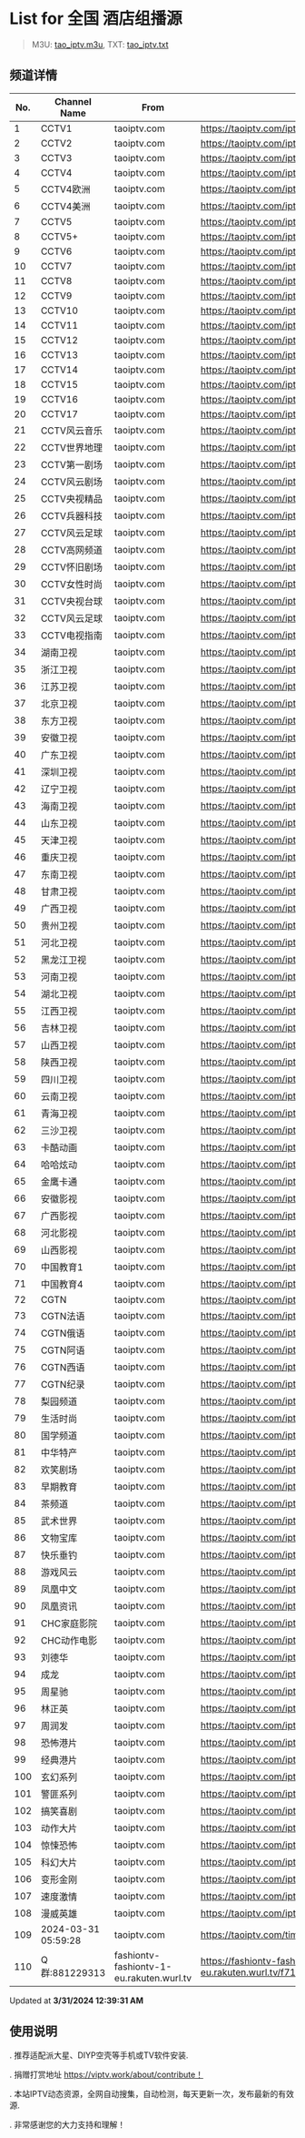 # List for **全国 酒店组播源**

> M3U: [tao_iptv.m3u](/tao_iptv.m3u), TXT: [tao_iptv.txt](/txt/tao_iptv.txt)

## 频道详情

| No. | Channel Name | From | Source |
| --- | ------------ | ---- | ------ |
| 1 | CCTV1 | taoiptv.com | <https://taoiptv.com/iptv.php?id=100100&sign=310102> |
| 2 | CCTV2 | taoiptv.com | <https://taoiptv.com/iptv.php?id=100200&sign=310102> |
| 3 | CCTV3 | taoiptv.com | <https://taoiptv.com/iptv.php?id=100300&sign=310102> |
| 4 | CCTV4 | taoiptv.com | <https://taoiptv.com/iptv.php?id=100400&sign=310102> |
| 5 | CCTV4欧洲 | taoiptv.com | <https://taoiptv.com/iptv.php?id=100600&sign=310102> |
| 6 | CCTV4美洲 | taoiptv.com | <https://taoiptv.com/iptv.php?id=100700&sign=310102> |
| 7 | CCTV5 | taoiptv.com | <https://taoiptv.com/iptv.php?id=100800&sign=310102> |
| 8 | CCTV5+ | taoiptv.com | <https://taoiptv.com/iptv.php?id=100900&sign=310102> |
| 9 | CCTV6 | taoiptv.com | <https://taoiptv.com/iptv.php?id=101000&sign=310102> |
| 10 | CCTV7 | taoiptv.com | <https://taoiptv.com/iptv.php?id=101100&sign=310102> |
| 11 | CCTV8 | taoiptv.com | <https://taoiptv.com/iptv.php?id=101200&sign=310102> |
| 12 | CCTV9 | taoiptv.com | <https://taoiptv.com/iptv.php?id=101400&sign=310102> |
| 13 | CCTV10 | taoiptv.com | <https://taoiptv.com/iptv.php?id=101500&sign=310102> |
| 14 | CCTV11 | taoiptv.com | <https://taoiptv.com/iptv.php?id=101600&sign=310102> |
| 15 | CCTV12 | taoiptv.com | <https://taoiptv.com/iptv.php?id=101700&sign=310102> |
| 16 | CCTV13 | taoiptv.com | <https://taoiptv.com/iptv.php?id=101800&sign=310102> |
| 17 | CCTV14 | taoiptv.com | <https://taoiptv.com/iptv.php?id=101900&sign=310102> |
| 18 | CCTV15 | taoiptv.com | <https://taoiptv.com/iptv.php?id=102000&sign=310102> |
| 19 | CCTV16 | taoiptv.com | <https://taoiptv.com/iptv.php?id=102100&sign=310102> |
| 20 | CCTV17 | taoiptv.com | <https://taoiptv.com/iptv.php?id=102200&sign=310102> |
| 21 | CCTV风云音乐 | taoiptv.com | <https://taoiptv.com/iptv.php?id=102300&sign=310102> |
| 22 | CCTV世界地理 | taoiptv.com | <https://taoiptv.com/iptv.php?id=102400&sign=310102> |
| 23 | CCTV第一剧场 | taoiptv.com | <https://taoiptv.com/iptv.php?id=102500&sign=310102> |
| 24 | CCTV风云剧场 | taoiptv.com | <https://taoiptv.com/iptv.php?id=102600&sign=310102> |
| 25 | CCTV央视精品 | taoiptv.com | <https://taoiptv.com/iptv.php?id=102700&sign=310102> |
| 26 | CCTV兵器科技 | taoiptv.com | <https://taoiptv.com/iptv.php?id=102800&sign=310102> |
| 27 | CCTV风云足球 | taoiptv.com | <https://taoiptv.com/iptv.php?id=102900&sign=310102> |
| 28 | CCTV高网频道 | taoiptv.com | <https://taoiptv.com/iptv.php?id=103000&sign=310102> |
| 29 | CCTV怀旧剧场 | taoiptv.com | <https://taoiptv.com/iptv.php?id=103100&sign=310102> |
| 30 | CCTV女性时尚 | taoiptv.com | <https://taoiptv.com/iptv.php?id=103200&sign=310102> |
| 31 | CCTV央视台球 | taoiptv.com | <https://taoiptv.com/iptv.php?id=103300&sign=310102> |
| 32 | CCTV风云足球 | taoiptv.com | <https://taoiptv.com/iptv.php?id=103310&sign=310102> |
| 33 | CCTV电视指南 | taoiptv.com | <https://taoiptv.com/iptv.php?id=103320&sign=310102> |
| 34 | 湖南卫视 | taoiptv.com | <https://taoiptv.com/iptv.php?id=200100&sign=310102> |
| 35 | 浙江卫视 | taoiptv.com | <https://taoiptv.com/iptv.php?id=200200&sign=310102> |
| 36 | 江苏卫视 | taoiptv.com | <https://taoiptv.com/iptv.php?id=200300&sign=310102> |
| 37 | 北京卫视 | taoiptv.com | <https://taoiptv.com/iptv.php?id=200400&sign=310102> |
| 38 | 东方卫视 | taoiptv.com | <https://taoiptv.com/iptv.php?id=200500&sign=310102> |
| 39 | 安徽卫视 | taoiptv.com | <https://taoiptv.com/iptv.php?id=200600&sign=310102> |
| 40 | 广东卫视 | taoiptv.com | <https://taoiptv.com/iptv.php?id=200700&sign=310102> |
| 41 | 深圳卫视 | taoiptv.com | <https://taoiptv.com/iptv.php?id=200800&sign=310102> |
| 42 | 辽宁卫视 | taoiptv.com | <https://taoiptv.com/iptv.php?id=200900&sign=310102> |
| 43 | 海南卫视 | taoiptv.com | <https://taoiptv.com/iptv.php?id=201000&sign=310102> |
| 44 | 山东卫视 | taoiptv.com | <https://taoiptv.com/iptv.php?id=201100&sign=310102> |
| 45 | 天津卫视 | taoiptv.com | <https://taoiptv.com/iptv.php?id=201200&sign=310102> |
| 46 | 重庆卫视 | taoiptv.com | <https://taoiptv.com/iptv.php?id=201300&sign=310102> |
| 47 | 东南卫视 | taoiptv.com | <https://taoiptv.com/iptv.php?id=201400&sign=310102> |
| 48 | 甘肃卫视 | taoiptv.com | <https://taoiptv.com/iptv.php?id=201500&sign=310102> |
| 49 | 广西卫视 | taoiptv.com | <https://taoiptv.com/iptv.php?id=201600&sign=310102> |
| 50 | 贵州卫视 | taoiptv.com | <https://taoiptv.com/iptv.php?id=201700&sign=310102> |
| 51 | 河北卫视 | taoiptv.com | <https://taoiptv.com/iptv.php?id=201800&sign=310102> |
| 52 | 黑龙江卫视 | taoiptv.com | <https://taoiptv.com/iptv.php?id=201900&sign=310102> |
| 53 | 河南卫视 | taoiptv.com | <https://taoiptv.com/iptv.php?id=202000&sign=310102> |
| 54 | 湖北卫视 | taoiptv.com | <https://taoiptv.com/iptv.php?id=202100&sign=310102> |
| 55 | 江西卫视 | taoiptv.com | <https://taoiptv.com/iptv.php?id=202200&sign=310102> |
| 56 | 吉林卫视 | taoiptv.com | <https://taoiptv.com/iptv.php?id=202300&sign=310102> |
| 57 | 山西卫视 | taoiptv.com | <https://taoiptv.com/iptv.php?id=202600&sign=310102> |
| 58 | 陕西卫视 | taoiptv.com | <https://taoiptv.com/iptv.php?id=202700&sign=310102> |
| 59 | 四川卫视 | taoiptv.com | <https://taoiptv.com/iptv.php?id=202800&sign=310102> |
| 60 | 云南卫视 | taoiptv.com | <https://taoiptv.com/iptv.php?id=203000&sign=310102> |
| 61 | 青海卫视 | taoiptv.com | <https://taoiptv.com/iptv.php?id=203200&sign=310102> |
| 62 | 三沙卫视 | taoiptv.com | <https://taoiptv.com/iptv.php?id=203710&sign=310102> |
| 63 | 卡酷动画 | taoiptv.com | <https://taoiptv.com/iptv.php?id=203800&sign=310102> |
| 64 | 哈哈炫动 | taoiptv.com | <https://taoiptv.com/iptv.php?id=203810&sign=310102> |
| 65 | 金鹰卡通 | taoiptv.com | <https://taoiptv.com/iptv.php?id=203820&sign=310102> |
| 66 | 安徽影视 | taoiptv.com | <https://taoiptv.com/iptv.php?id=300600&sign=310102> |
| 67 | 广西影视 | taoiptv.com | <https://taoiptv.com/iptv.php?id=301600&sign=310102> |
| 68 | 河北影视 | taoiptv.com | <https://taoiptv.com/iptv.php?id=301800&sign=310102> |
| 69 | 山西影视 | taoiptv.com | <https://taoiptv.com/iptv.php?id=302600&sign=310102> |
| 70 | 中国教育1 | taoiptv.com | <https://taoiptv.com/iptv.php?id=400100&sign=310102> |
| 71 | 中国教育4 | taoiptv.com | <https://taoiptv.com/iptv.php?id=400130&sign=310102> |
| 72 | CGTN | taoiptv.com | <https://taoiptv.com/iptv.php?id=400200&sign=310102> |
| 73 | CGTN法语 | taoiptv.com | <https://taoiptv.com/iptv.php?id=400210&sign=310102> |
| 74 | CGTN俄语 | taoiptv.com | <https://taoiptv.com/iptv.php?id=400220&sign=310102> |
| 75 | CGTN阿语 | taoiptv.com | <https://taoiptv.com/iptv.php?id=400230&sign=310102> |
| 76 | CGTN西语 | taoiptv.com | <https://taoiptv.com/iptv.php?id=400240&sign=310102> |
| 77 | CGTN纪录 | taoiptv.com | <https://taoiptv.com/iptv.php?id=400250&sign=310102> |
| 78 | 梨园频道 | taoiptv.com | <https://taoiptv.com/iptv.php?id=400900&sign=310102> |
| 79 | 生活时尚 | taoiptv.com | <https://taoiptv.com/iptv.php?id=401100&sign=310102> |
| 80 | 国学频道 | taoiptv.com | <https://taoiptv.com/iptv.php?id=401200&sign=310102> |
| 81 | 中华特产 | taoiptv.com | <https://taoiptv.com/iptv.php?id=401400&sign=310102> |
| 82 | 欢笑剧场 | taoiptv.com | <https://taoiptv.com/iptv.php?id=401500&sign=310102> |
| 83 | 早期教育 | taoiptv.com | <https://taoiptv.com/iptv.php?id=403100&sign=310102> |
| 84 | 茶频道 | taoiptv.com | <https://taoiptv.com/iptv.php?id=403400&sign=310102> |
| 85 | 武术世界 | taoiptv.com | <https://taoiptv.com/iptv.php?id=403500&sign=310102> |
| 86 | 文物宝库 | taoiptv.com | <https://taoiptv.com/iptv.php?id=403800&sign=310102> |
| 87 | 快乐垂钓 | taoiptv.com | <https://taoiptv.com/iptv.php?id=404200&sign=310102> |
| 88 | 游戏风云 | taoiptv.com | <https://taoiptv.com/iptv.php?id=406100&sign=310102> |
| 89 | 凤凰中文 | taoiptv.com | <https://taoiptv.com/iptv.php?id=500100&sign=310102> |
| 90 | 凤凰资讯 | taoiptv.com | <https://taoiptv.com/iptv.php?id=500200&sign=310102> |
| 91 | CHC家庭影院 | taoiptv.com | <https://taoiptv.com/iptv.php?id=600100&sign=310102> |
| 92 | CHC动作电影 | taoiptv.com | <https://taoiptv.com/iptv.php?id=600200&sign=310102> |
| 93 | 刘德华 | taoiptv.com | <https://taoiptv.com/iptv.php?id=700100&sign=310102> |
| 94 | 成龙 | taoiptv.com | <https://taoiptv.com/iptv.php?id=700200&sign=310102> |
| 95 | 周星驰 | taoiptv.com | <https://taoiptv.com/iptv.php?id=700300&sign=310102> |
| 96 | 林正英 | taoiptv.com | <https://taoiptv.com/iptv.php?id=700500&sign=310102> |
| 97 | 周润发 | taoiptv.com | <https://taoiptv.com/iptv.php?id=700700&sign=310102> |
| 98 | 恐怖港片 | taoiptv.com | <https://taoiptv.com/iptv.php?id=800100&sign=310102> |
| 99 | 经典港片 | taoiptv.com | <https://taoiptv.com/iptv.php?id=800200&sign=310102> |
| 100 | 玄幻系列 | taoiptv.com | <https://taoiptv.com/iptv.php?id=800400&sign=310102> |
| 101 | 警匪系列 | taoiptv.com | <https://taoiptv.com/iptv.php?id=800500&sign=310102> |
| 102 | 搞笑喜剧 | taoiptv.com | <https://taoiptv.com/iptv.php?id=800600&sign=310102> |
| 103 | 动作大片 | taoiptv.com | <https://taoiptv.com/iptv.php?id=800700&sign=310102> |
| 104 | 惊悚恐怖 | taoiptv.com | <https://taoiptv.com/iptv.php?id=800800&sign=310102> |
| 105 | 科幻大片 | taoiptv.com | <https://taoiptv.com/iptv.php?id=800900&sign=310102> |
| 106 | 变形金刚 | taoiptv.com | <https://taoiptv.com/iptv.php?id=801300&sign=310102> |
| 107 | 速度激情 | taoiptv.com | <https://taoiptv.com/iptv.php?id=801500&sign=310102> |
| 108 | 漫威英雄 | taoiptv.com | <https://taoiptv.com/iptv.php?id=801600&sign=310102> |
| 109 | 2024-03-31 05:59:28 | taoiptv.com | <https://taoiptv.com/time.mp4> |
| 110 | Q群:881229313 | fashiontv-fashiontv-1-eu.rakuten.wurl.tv | <https://fashiontv-fashiontv-1-eu.rakuten.wurl.tv/f711df33773d2dc83a1be49b8e841b00.m3u8> |

Updated at **3/31/2024 12:39:31 AM**

## 使用说明

. 推荐适配派大星、DIYP空壳等手机或TV软件安装.

. 捐赠打赏地址 https://viptv.work/about/contribute！

. 本站IPTV动态资源，全网自动搜集，自动检测，每天更新一次，发布最新的有效源.

. 非常感谢您的大力支持和理解！